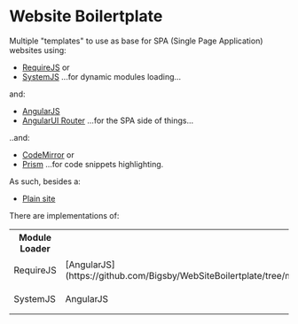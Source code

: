 # Website Boilertplate
Multiple "templates" to use as base for SPA (Single Page Application) websites using:

* [RequireJS](http://requirejs.org/) or
* [SystemJS](https://github.com/systemjs/systemjs)
...for dynamic modules loading...

and:
* [AngularJS](https://angularjs.org/)
* [AngularUI Router](https://github.com/angular-ui/ui-router)
...for the SPA side of things...

..and:
* [CodeMirror](https://codemirror.net/) or
* [Prism](https://github.com/angular-ui/ui-router)
...for code snippets highlighting.

As such, besides a:
* [Plain site](https://github.com/Bigsby/WebSiteBoilertplate/tree/master/src/plain)

There are implementations of:
<table>
<tr>
    <th>Module Loader</th>
</tr>
<tr>
    <td rowspan="2">RequireJS</td><td rowspan="2">[AngularJS](https://github.com/Bigsby/WebSiteBoilertplate/tree/master/src/requirejs/angularjs)</td><td rowspan="2">AngularUI Router</td><td>CodeMirror</td>
</tr>
<tr>
    <td></td><td></td><td></td><td>Prism</td>
</tr>
<tr>
    <td rowspan="2">SystemJS</td><td rowspan="2">AngularJS</td><td rowspan="2">AngularUI Router</td><td>CodeMirror</td>
</tr>
<tr>
    <td></td><td></td><td></td><td>Prism</td>
</tr>
</table>